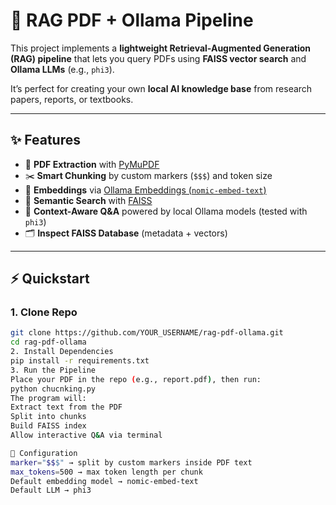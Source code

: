 # 🚀 RAG PDF + Ollama Pipeline

This project implements a **lightweight Retrieval-Augmented Generation (RAG) pipeline** that lets you query PDFs using **FAISS vector search** and **Ollama LLMs** (e.g., `phi3`).  

It’s perfect for creating your own **local AI knowledge base** from research papers, reports, or textbooks.

---

## ✨ Features
- 📄 **PDF Extraction** with [PyMuPDF](https://pymupdf.readthedocs.io/)
- ✂️ **Smart Chunking** by custom markers (`$$$`) and token size
- 🧩 **Embeddings** via [Ollama Embeddings (`nomic-embed-text`)](https://ollama.ai/)
- 🔎 **Semantic Search** with [FAISS](https://github.com/facebookresearch/faiss)
- 🤖 **Context-Aware Q&A** powered by local Ollama models (tested with `phi3`)
- 🗂️ **Inspect FAISS Database** (metadata + vectors)

---
## ⚡ Quickstart

### 1. Clone Repo
```bash
git clone https://github.com/YOUR_USERNAME/rag-pdf-ollama.git
cd rag-pdf-ollama
2. Install Dependencies
pip install -r requirements.txt
3. Run the Pipeline
Place your PDF in the repo (e.g., report.pdf), then run:
python chucnking.py
The program will:
Extract text from the PDF
Split into chunks
Build FAISS index
Allow interactive Q&A via terminal

🔧 Configuration
marker="$$$" → split by custom markers inside PDF text
max_tokens=500 → max token length per chunk
Default embedding model → nomic-embed-text
Default LLM → phi3
